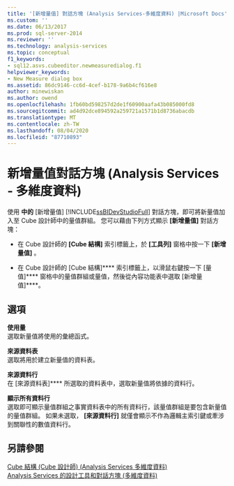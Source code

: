 ```yaml
---
title: '[新增量值] 對話方塊 (Analysis Services-多維度資料) |Microsoft Docs'
ms.custom: ''
ms.date: 06/13/2017
ms.prod: sql-server-2014
ms.reviewer: ''
ms.technology: analysis-services
ms.topic: conceptual
f1_keywords:
- sql12.asvs.cubeeditor.newmeasuredialog.f1
helpviewer_keywords:
- New Measure dialog box
ms.assetid: 86dc9146-cc6d-4cef-b178-9a6b4cf616e8
author: minewiskan
ms.author: owend
ms.openlocfilehash: 1fb60bd598257d2de1f60900aafa43b085000fd8
ms.sourcegitcommit: ad4d92dce894592a259721a1571b1d8736abacdb
ms.translationtype: MT
ms.contentlocale: zh-TW
ms.lasthandoff: 08/04/2020
ms.locfileid: "87710893"
---
```

# <a name="new-measure-dialog-box-analysis-services---multidimensional-data"></a>新增量值對話方塊 (Analysis Services - 多維度資料)
  使用 **中的** [新增量值] [!INCLUDE[ssBIDevStudioFull](../includes/ssbidevstudiofull-md.md)] 對話方塊，即可將新量值加入至 Cube 設計師中的量值群組。 您可以藉由下列方式顯示 **[新增量值]** 對話方塊：  
  
-   在 Cube 設計師的 **[Cube 結構]** 索引標籤上，於 **[工具列]** 窗格中按一下 **[新增量值]** 。  
  
-   在 Cube 設計師的 [Cube 結構]**** 索引標籤上，以滑鼠右鍵按一下 [量值]**** 窗格中的量值群組或量值，然後從內容功能表中選取 [新增量值]****。  
  
## <a name="options"></a>選項  
 **使用量**  
 選取新量值將使用的彙總函式。  
  
 **來源資料表**  
 選取將用於建立新量值的資料表。  
  
 **來源資料行**  
 在 [來源資料表]**** 所選取的資料表中，選取新量值將依據的資料行。  
  
 **顯示所有資料行**  
 選取即可顯示量值群組之事實資料表中的所有資料行，該量值群組是要包含新量值的量值群組。 如果未選取， **[來源資料行]** 就僅會顯示不作為邏輯主索引鍵或牽涉到關聯性的數值資料行。  
  
## <a name="see-also"></a>另請參閱  
 [Cube 結構 &#40;Cube 設計師&#41; &#40;Analysis Services 多維度資料&#41;](cube-structure-cube-designer-analysis-services-multidimensional-data.md)   
 [Analysis Services 的設計工具和對話方塊 &#40;多維度資料&#41;](analysis-services-designers-and-dialog-boxes-multidimensional-data.md)  
  
  
